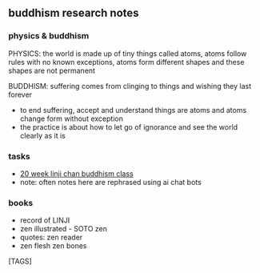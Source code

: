 ## buddhism research notes

### physics & buddhism

PHYSICS: the world is made up of tiny things called atoms, atoms follow rules with no known exceptions, atoms form different shapes and these shapes are not permanent

BUDDHISM: suffering comes from clinging to things and wishing they last forever

- to end suffering, accept and understand things are atoms and atoms change form without exception
- the practice is about how to let go of ignorance and see the world clearly as it is

### tasks

- [20 week linji chan buddhism class](lesson_1.md)
- note: often notes here are rephrased using ai chat bots

### books

- record of LINJI
- zen illustrated - SOTO zen
- quotes: zen reader
- zen flesh zen bones

[TAGS]
